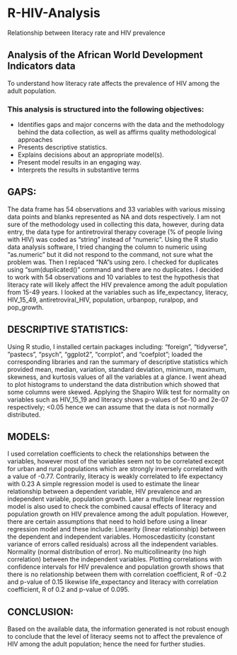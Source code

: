 # R-HIV-Analysis
Relationship between literacy rate and HIV prevalence
## Analysis of the African World Development Indicators data 
To understand how literacy rate affects the prevalence of HIV among the adult population. 
### This analysis is structured into the following objectives:
- Identifies gaps and major concerns with the data and the methodology behind the data collection, as well as affirms quality methodological approaches
- Presents descriptive statistics. 
- Explains decisions about an appropriate model(s).
- Present model results in an engaging way.
- Interprets the results in substantive terms
## GAPS: 
The data frame has 54 observations and 33 variables with various missing data points and blanks represented as NA and dots respectively. I am not sure of the methodology used in collecting this data, however, during data entry, the data type for antiretroviral therapy coverage (% of people living with HIV) was coded as “string” instead of “numeric”. Using the R studio data analysis software, I tried changing the column to numeric using “as.numeric” but it did not respond to the command, not sure what the problem was. Then I replaced “NA”s using zero. I checked for duplicates using “sum(duplicated()” command and there are no duplicates. I decided to work with 54 observations and 10 variables to test the hypothesis that literacy rate will likely affect the HIV prevalence among the adult population from 15-49 years. I looked at the variables such as life_expectancy, literacy, HIV_15_49, antiretroviral_HIV, population, urbanpop, ruralpop, and pop_growth.
## DESCRIPTIVE STATISTICS: 
Using R studio, I installed certain packages including: “foreign”, “tidyverse”, ”pastecs”, “psych”, “ggplot2”, “corrplot”, and “coefplot”; loaded the corresponding libraries and ran the summary of descriptive statistics which provided mean, median, variation, standard deviation, minimum, maximum, skewness, and kurtosis values of all the variables at a glance. I went ahead to plot histograms to understand the data distribution which showed that some columns were skewed. Applying the Shapiro Wilk test for normality on variables such as HIV_15_19 and literacy shows p-values of 5e-10 and 2e-07 respectively; <0.05 hence we can assume that the data is not normally distributed. 
## MODELS: 
I used correlation coefficients to check the relationships between the variables, however most of the variables seem not to be correlated except for urban and rural populations which are strongly inversely correlated with a value of -0.77. Contrarily, literacy is weakly correlated to life expectancy with 0.23
A simple regression model is used to estimate the linear relationship between a dependent variable, HIV prevalence and an independent variable, population growth. Later a multiple linear regression model is also used to check the combined causal effects of literacy and population growth on HIV prevalence among the adult population. However, there are certain assumptions that need to hold before using a linear regression model and these include: 
Linearity (linear relationship) between the dependent and independent variables.
Homoscedasticity (constant variance of errors called residuals) across all the independent variables.
Normality (normal distribution of error).
No multicollinearity (no high correlation) between the independent variables.
Plotting correlations with confidence intervals for HIV prevalence and population growth shows that there is no relationship between them with correlation coefficient, R of -0.2 and p-value of 0.15  likewise life_expectancy and literacy with correlation coefficient, R of 0.2 and p-value of 0.095. 
## CONCLUSION: 
Based on the available data, the information generated is not robust enough to conclude that the level of literacy seems not to affect the prevalence of HIV among the adult population; hence the need for further studies.

